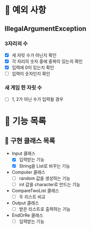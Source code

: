 # 🚀 예외 사항

## IllegalArgumentException

### 3자리의 수

- [x] 세 자릿 수가 아닌지 확인
- [x] 각 자리의 숫자 중에 중복이 있는지 확인
- [x] 입력에 0이 있는지 확인
- [ ] 입력이 숫자인지 확인

### 새 게임 한 자릿 수

- [ ] 1, 2가 아닌 수가 입력될 경우

# 🚀 기능 목록

## 🚀 구현 클래스 목록

- Input 클래스
  - [x] 입력받는 기능
  - [x] String을 List로 바꾸는 기능
- Computer 클래스
  - [ ] random 값을 생성하는 기능
  - [ ] int 값을 character로 만드는 기능
- CompareTwoList 클래스
  - [ ] 두 리스트 비교
- Output 클래스
  - [ ] 받은 리스트로 출력하는 기능
- EndOrRe 클래스
  - [ ] 입력받는 기능
